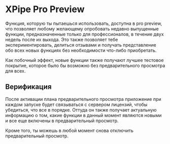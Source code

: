# XPipe Pro Preview

Функция, которую ты пытаешься использовать, доступна в pro preview, что позволяет любому желающему опробовать недавно выпущенные функции, предназначенные только для профессионалов, в течение двух недель после их выхода. Это также позволяет тебе экспериментировать, делиться отзывами и получать представление обо всех новых функциях без необходимости что-либо приобретать.

Как побочный эффект, новые функции также получают лучшее тестовое покрытие, которое было бы возможно без предварительного просмотра для всех.

## Верификация

После активации плана предварительного просмотра приложение при каждом запуске будет связываться с сервером лицензий, чтобы убедиться, что все в порядке. Оттуда он также получает актуальную информацию о том, какие функции в данный момент являются новыми и все еще включены в предварительный просмотр.

Кроме того, ты можешь в любой момент снова отключить предварительный просмотр.
